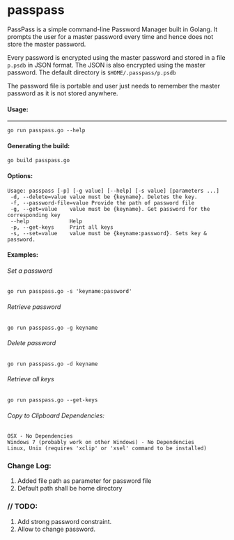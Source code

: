 # passpass
PassPass is a simple command-line Password Manager built in Golang. It prompts the user for a master password every time and hence does not store the master password.

Every password is encrypted using the master password and stored in a file `p.psdb` in JSON format. The JSON is also encrypted using the master password. The default directory is `$HOME/.passpass/p.psdb`

The password file is portable and user just needs to remember the master password as it is not stored anywhere.


#### Usage:
------
	go run passpass.go --help

#### Generating the build:
	go build passpass.go

#### Options:
	Usage: passpass [-p] [-g value] [--help] [-s value] [parameters ...]
	 -d, --delete=value value must be {keyname}. Deletes the key.
	 -f, --password-file=value Provide the path of password file
	 -g, --get=value    value must be {keyname}. Get password for the corresponding key
	 --help             Help
	 -p, --get-keys     Print all keys
	 -s, --set=value    value must be {keyname:password}. Sets key & password.

#### Examples:
###### Set a password

	go run passpass.go -s 'keyname:password'

###### Retrieve password

	go run passpass.go -g keyname

###### Delete password

	go run passpass.go -d keyname

###### Retrieve all keys

	go run passpass.go --get-keys

###### Copy to Clipboard Dependencies:
	OSX - No Dependencies
	Windows 7 (probably work on other Windows) - No Dependencies
	Linux, Unix (requires 'xclip' or 'xsel' command to be installed)
	
### Change Log:
1. Added file path as parameter for password file
2. Default path shall be home directory

### // TODO:
1. Add strong password constraint.
2. Allow to change password.

